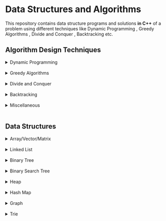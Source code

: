 # Data Structures and Algorithms
  This repository contains data structure programs and solutions **in C++** of a problem using different techniques like Dynamic Programming , Greedy Algorithms , Divide and Conquer , Backtracking etc.

## Algorithm Design Techniques

<details>
<summary>Dynamic Programming</summary>
  
```
    Dynamic Programming is a method for solving a complex problem by breaking it down into a 
collection of simpler subproblems, solving each of those subproblems just once, and storing 
their solutions using a memory-based data structure (array, map,etc). Each of the subproblem 
solutions is indexed in some way, typically based on the values of its input parameters, so 
as to facilitate its lookup. So the next time the same subproblem occurs, instead of recomputing
its solution, one simply looks up the previously computed solution, thereby saving computation
time. This technique of storing solutions to subproblems instead of recomputing them is called
memoization.
```
  
### Here's some problems and their solution(s):
  
- [0-1 Knapsack Problem](0-1%20Knapsack%20Problem)
- [Bell Numbers](/Bell%20Numbers)
- [Binomial Coefficient](/Binomial%20Coefficient)
- [Coin Change](/Coin%20Change)
- [Compute nCr mod p](/Compute%20nCr%20mod%20p)
- [Count All Subsequences having Product Less than K](/Count%20all%20subsequences%20having%20product%20less%20than%20K)
- [Count Balanced Binary Trees of Height h](/Count%20Balanced%20Binary%20Trees%20of%20Height%20h)
- [Count Distinct Subsequences](/Count%20Distinct%20Subsequences)
- [Count of Different Ways to Express N As The Sum of 1, 3 And 4](/Count%20of%20Different%20Ways%20to%20Express%20N%20As%20The%20Sum%20of%201,%203%20And%204)
- [Count Number of Increasing SubSequence](/Count%20Number%20of%20Increasing%20SubSequence)
- [Count Number of Subsets having Given XOR Value](/Count%20Number%20of%20Subsets%20having%20Given%20XOR%20Value)
- [Count Number of Ways to jump to Reach End](/Count%20Number%20of%20Ways%20to%20jump%20to%20Reach%20End)
- [Count Number of Ways to Reach A Given Score in A Game](/Count%20Number%20of%20Ways%20to%20Reach%20A%20Given%20Score%20in%20A%20Game)
- [Count Ways to Build Street Under Given Constraints](/Count%20Ways%20to%20Build%20Street%20Under%20Given%20Constraints)
- [Count Ways to Reach the Nth Stair Using Step 1, 2 or 3](/Count%20Ways%20to%20Reach%20the%20Nth%20Stair%20Using%20Step%201,%202%20or%203)
- [Cutting A Rod](/Cutting%20a%20Rod)
- [Delannoy Number](/Delannoy%20Number)
- [Dice Throw Problem](/Dice%20Throw%20Problem)
- [Edit Distance](/Edit%20Distance)
- [Egg Dropping Puzzle](/Egg%20Dropping%20Puzzle)
- [Entringer Number](/Entringer%20Number)
- [Eulerian Number](/Eulerian%20Number)
- [Find Maximum Possible Stolen Value From Houses](/Find%20Maximum%20Possible%20Stolen%20Value%20From%20Houses)
- [Friends Pairing Problem](/Friends%20Pairing%20Problem)
- [Golomb Sequence](/Golomb%20Sequence)
- [Highway Billboard Problem](/Highway%20Billboard%20Problem)
- [Jacobsthal and Jacobsthal-Lucas numbers](/Jacobsthal%20and%20Jacobsthal-Lucas%20numbers)
- [Longest Arithmetic Progression](/Longest%20Arithmetic%20Progression)
- [Largest Sum Contiguous Subarray](/Largest%20Sum%20Contiguous%20Subarray)
- [Longest Bitonic Subsequence](/Longest%20Bitonic%20Subsequence)
- [Longest Common Increasing Subsequence](/Longest%20Common%20Increasing%20Subsequence)
- [Longest Common Subsequence](/Longest%20Common%20Subsequence)
- [Longest Common Substring](/Longest%20Common%20Substring)
- [Longest Geometric Progression](/Longest%20Geometric%20Progression)
- [Longest Increasing Subsequence](/Longest%20Increasing%20Subsequence)
- [Longest Palindromic Subsequence](/Longest%20Palindromic%20Subsequence)
- [Longest Repeated Subsequence](/Longest%20Repeated%20Subsequence)
- [Longest Subsequence](/Longest%20subsequence)
- [Matrix Chain Multiplication](/Matrix%20Chain%20Multiplication)
- [Maximum Length Chain of Pairs](/Maximum%20Length%20Chain%20of%20Pairs)
- [Maximum Sum Increasing Subsequence](/Maximum%20Sum%20Increasing%20Subsequence)
- [Maximum Games Played by Winner](/Maximum%20games%20played%20by%20winner)
- [Maximum Length Subsequence](/Maximum%20length%20subsequence)
- [Maximum Path Sum in A Triangle](/Maximum%20path%20sum%20in%20a%20triangle)
- [Maximum Product Cutting](/Maximum%20Product%20Cutting)
- [Maximum Product of An Increasing Subsequence](/Maximum%20product%20of%20an%20increasing%20subsequence)
- [Maximum Size Square Sub-Matrix with All 1s](/Maximum%20size%20square%20sub-matrix%20with%20all%201s)
- [Maximum Size Subset with Given Sum](/Maximum%20Size%20Subset%20with%20Given%20Sum)
- [Maximum Subsequence Sum](/Maximum%20subsequence%20sum)
- [Maximum Sum of Pairs with Specific Difference](/Maximum%20sum%20of%20pairs%20with%20specific%20difference)
- [Minimum Cost to Fill Given Weight in A Bag](/Minimum%20Cost%20to%20Fill%20Given%20Weight%20in%20A%20Bag)
- [Minimum Insertions to Form a Palindrome](/Minimum%20Insertions%20to%20Form%20a%20Palindrome)
- [Minimum Insertions to Sort An Array](/Minimum%20Insertions%20to%20Sort%20An%20Array)
- [Minimum Number of Jumps to Reach End](/Minimum%20Number%20of%20Jumps%20to%20Reach%20End)
- [Minimum Partition](/Minimum%20Partition)
- [Minimum Sum of Multiplications of N Numbers](/Minimum%20Sum%20of%20Multiplications%20of%20N%20Numbers)
- [Moser-de Bruijn Sequence](/Moser-de%20Bruijn%20Sequence)
- [Newman-Conway Sequence](/Newman-Conway%20Sequence)
- [Newman-Shanks-Williams Prime](/Newman-Shanks-Williams%20prime)
- [Nth Catalan Number](/Nth%20Catalan%20Number)
- [Number of N Digit(s) Stepping Numbers](/Number%20of%20N%20Digit(s)%20Stepping%20Numbers)
- [Optimal Strategy for a Game](/Optimal%20Strategy%20for%20a%20Game)
- [Painting Fence Algorithm](/Painting%20Fence%20Algorithm)
- [Palindrome Partitioning](/Palindrome%20Partitioning)
- [Perfect Sum Problem](/Perfect%20Sum%20Problem)
- [Permutation Coefficient](/Permutation%20Coefficient)
- [Size of The Subarray With Maximum Sum](/Size%20of%20The%20Subarray%20With%20Maximum%20Sum)
- [Smallest Sum Contiguous Subarray](/Smallest%20Sum%20Contiguous%20Subarray)
- [Stolen Values Problem](/Stolen%20Values%20Problem)
- [Subset Sum Problem](/Subset%20Sum%20Problem)
- [Sum of All Substrings of A String Representing A Number](/Sum%20of%20All%20Substrings%20of%20A%20String%20Representing%20A%20Number)
- [Sum of Average of All Subsets](/Sum%20of%20Average%20of%20All%20Subsets)
- [Super Ugly Number](/Super%20Ugly%20Number)
- [Temple Offerings](/Temple%20Offerings)
- [Tile Stacking Problem](Tile%20Stacking%20Problem)
- [Tiling Problem](/Tiling%20Problem)
- [Tiling with Dominoes](/Tiling%20with%20Dominoes)
- [Ugly Numbers](/Ugly%20Numbers)
- [Unbounded Knapsack](/Unbounded%20Knapsack)
- [Weighted Job Scheduling](/Weighted%20Job%20Scheduling)
- [Wildcard Pattern Matching](/Wildcard%20Pattern%20Matching)

<br>
</details>
<br>

<details>
<summary>Greedy Algorithms</summary>
  
```  /Super%20Ugly%20Number)
    A greedy algorithm, as the name suggests, always makes the choice that seems to be the 
best at that moment. This means that it makes a locally-optimal choice in the hope that 
this choice will lead to a globally-optimal solution.
```
  
### Here's some problems and their solution(s):

- [Dijsktra](/Dijsktra)
- [Find Minimum number of Coins](/Minimum%20number%20of%20Coins)
- [Fractional Knapsack Problem](/Fractional%20Knapsack%20Problem)
- [Maximize Array Sum After K Negations](/DATA%20STRUCTURES/Array/Maximize%20Array%20Sum%20After%20K%20Negations)
- [Maximize the sum of arr[i] x i](/Maximize%20the%20sum%20of%20index%20by%20muliplying%20the%20element%20at%20the%20index)
- [Maximum Product Subset of an Array](/Maximum%20Product%20Subset%20of%20an%20Array)
- [Minimum Product Subset of an Array](/Minimum%20Product%20Subset%20of%20an%20Array)
- [Minimum Sum of Absolute Difference of Pairs of Two Arrays](/Minimum%20Sum%20of%20Absolute%20Difference%20of%20Pairs%20of%20Two%20Arrays)
- [Minimum Sum of Product of Two Arrays](/Minimum%20Sum%20of%20Product%20of%20Two%20Arrays)
- [Split A Number into Maximum Composite Number](/Split%20A%20Number%20into%20Maximum%20Composite%20Number)

<br>
</details>
<br>

<details>
<summary>Divide and Conquer</summary>
  
```  
  A typical Divide and Conquer algorithm solves a problem using following three steps.
    - Divide: Break the given problem into subproblems of same type.
    - Conquer: Recursively solve these subproblems
    - Combine: Appropriately combine the answers
```
  
### Here's some problems and their solution(s):

- [Binary Search](/Binary%20Search)
- [Count Inversions in an Array](/Count%20Inversions)
- [Cubic Root of A Number](/Cubic%20Root%20of%20A%20Number)
- [Find A Fixed Point in A Given Array](/Find%20a%20Fixed%20Point%20in%20a%20Given%20Array)
- [Find A Peak Element](/Find%20A%20Peak%20Element)
- [Find Bitonic Point in Given Bitonic Sequence](/Find%20Bitonic%20Point%20in%20Given%20Bitonic%20Sequence)
- [Find Closest Number in Array](/Find%20Closest%20Number%20in%20Array)
- [Find the Element that appears once in a Sorted Array](/Find%20the%20Element%20that%20appears%20once%20in%20a%20Sorted%20Array)
- [Floor in a Sorted Array](/Floor%20in%20a%20Sorted%20Array)
- [K-th Element of Two Sorted Arrays](/K-th%20Element%20of%20Two%20Sorted%20Arrays)
- [Longest Common Prefix](/Longest%20Common%20Prefix)
- [Majority Element](/Majority%20Element)
- [Maximum Contiguous Subarray Sum](/Maximum%20Subarray%20Sum)
- [Median of Two Sorted Arrays of Same Size](/Median%20of%20Two%20Sorted%20Arrays%20of%20Same%20Size)
- [Number of Zeros](/Number%20of%20Zeros)
- [Rotation Count in Rotated Sorted Array](/Rotation%20Count%20in%20Rotated%20Sorted%20Array)

<br>
</details>
<br>

<details>
<summary>Backtracking</summary>
  
```  
    Backtracking is a general algorithm for finding all (or some) solutions to some 
computational problems, notably constraint satisfaction problems, that incrementally
builds candidates to the solutions, and abandons a candidate ("backtracks") as soon 
as it determines that the candidate cannot possibly be completed to a valid solution.
```

### Here's some problems and their solution(s):
  
- [Boggle](/Boggle)
- [Combinational Sum](/Combinational%20Sum)
- [Graph Coloring Problem](/Graph%20Coloring%20Problem)
- [Hamiltonian Cycle](/Hamiltonian%20Cycle)
- [N Queen Problem ](/N%20Queen%20Problem)
- [Power Set in Lexicographical Order](/Power%20Set%20in%20Lexicographic%20order)
- [Remove Invalid Parentheses](/Remove%20Invalid%20Parentheses)
- [Sudoku](/Sudoku)
- [The Knight’s Tour Problem](/The%20Knight’s%20Tour%20Problem)

<br>
</details>
<br>

<details>
<summary>Miscellaneous</summary>
  
```  
    Except above algorithm design techniques , here's some important
algorithms.
```

### Here's some problems and their solution(s):
  
- [Dutch National Flag Algorithm](/DATA%20STRUCTURES/Array/Sort%20An%20Array%20of%200s%20-%201s%20and%202s/code_2.cpp)
- [Floyd’s Cycle detection algorithm](/DATA%20STRUCTURES/Linked%20List/Detect%20Loop%20in%20Singly%20Linked%20List/code_1.cpp)
- [MO’s Algorithm](/DATA%20STRUCTURES/Array/Query%20Square%20Root%20Decomposition/code_2.cpp)
- [Reservoir Sampling](/Reservoir%20Sampling)  
- [String Matching Algorithms](/String%20Matching%20Algorithms)
- [The Celebrity Problem](/The%20Celebrity%20Problem)

<br>
</details>
<br>


## Data Structures

<details>
<summary>Array/Vector/Matrix</summary>
  
```  
    An array is a collection of items stored at contiguous memory locations. The idea is to 
store multiple items of the same type together. This makes it easier to calculate the position
of each element by simply adding an offset to a base value, i.e., the memory location of the 
first element of the array (generally denoted by the name of the array).
    Vector is Dynamic Array.
    Matrix is 2D Array.
```
### Here's some problems and their solution(s):
- [Arrange Given Numbers to Form the Biggest Number](/DATA%20STRUCTURES/Array/Arrange%20Given%20Numbers%20to%20Form%20the%20Biggest%20Number)
- [Array Range Queries for Searching An Element](/DATA%20STRUCTURES/Array/Array%20Range%20Queries%20for%20Searching%20An%20Element)
- [Array Rearrangement by Shifting Zero to end](/DATA%20STRUCTURES/Array/Array%20Rearrangement%20by%20Shifting%20Zero%20to%20end)
- [Check if An Array is Sorted and Rotated](/DATA%20STRUCTURES/Array/Check%20if%20An%20Array%20is%20Sorted%20and%20Rotated)
- [Chocolate Distribution Problem](/DATA%20STRUCTURES/Array/Chocolate%20Distribution%20Problem)
- [Convert Array into Zig-Zag Fashion](/DATA%20STRUCTURES/Array/Convert%20Array%20into%20Zig-Zag%20Fashion)
- [Count Number of Primes in Given Range](/DATA%20STRUCTURES/Array/Count%20Number%20of%20Primes%20in%20Given%20Range)
- [Count Smaller Elements On Right Side](/DATA%20STRUCTURES/Array/Count%20Smaller%20Elements%20On%20Right%20Side)
- [Count Strictly Increasing Subarrays](/DATA%20STRUCTURES/Array/Count%20Strictly%20Increasing%20Subarrays)
- [Elements that Occurred Only Once in An Array](/DATA%20STRUCTURES/Array/Elements%20that%20Occurred%20Only%20Once)
- [Find The Largest Pair Sum in An Unsorted Array](/DATA%20STRUCTURES/Array/Find%20The%20Largest%20Pair%20Sum%20in%20An%20Unsorted%20Array)
- [Find The Largest Three Elements in An Array](/DATA%20STRUCTURES/Array/Find%20The%20Largest%20Three%20Elements%20in%20An%20Array)
- [Find the Missing Number](/DATA%20STRUCTURES/Array/Find%20the%20Missing%20Number)
- [Find The Smallest Missing Number](/DATA%20STRUCTURES/Array/Find%20The%20Smallest%20Missing%20Number)
- [Kth Smallest/Largest Element](/DATA%20STRUCTURES/Array/Kth%20Smallest%20Element)
- [Largest SubArray with Equal Number of 1s and 0s](/DATA%20STRUCTURES/Array/Largest%20SubArray%20with%20Equal%20Number%20of%201s%20and%200s)
- [Maximize Array Sum After K Negations](/DATA%20STRUCTURES/Array/Maximize%20Array%20Sum%20After%20K%20Negations)
- [Maximum of All SubArrays of Size k](/DATA%20STRUCTURES/Array/Maximum%20of%20All%20SubArrays%20of%20Size%20k)
- [Maximum Product Subarray](/DATA%20STRUCTURES/Array/Maximum%20Product%20Subarray)
- [Maximum Sum Such That No Two Elements Are Adjacent](/DATA%20STRUCTURES/Array/Maximum%20Sum%20Such%20That%20No%20Two%20Elements%20Are%20Adjacent)
- [Mean and Median for Unsorted Array](/DATA%20STRUCTURES/Array/Mean%20and%20Median%20for%20Unsorted%20Array)
- [Mean of Range in An Array](/DATA%20STRUCTURES/Array/Mean%20of%20Range%20in%20An%20Array)
- [Merge Overlapping Intervals](/DATA%20STRUCTURES/Array/Merge%20Overlapping%20Intervals)
- [Min-Max Range Queries in Array](/DATA%20STRUCTURES/Array/Min-Max%20Range%20Queries%20in%20Array)
- [Move All Zeros to end of Array](/DATA%20STRUCTURES/Array/Move%20All%20Zeros%20to%20end%20of%20Array)
- [Next Greater Element](/DATA%20STRUCTURES/Array/Next%20Greater%20Element)
- [Positive Elements at Even and Negative at Odd Position in An Array](/DATA%20STRUCTURES/Array/Positive%20Elements%20at%20Even%20and%20Negative%20at%20Odd%20Position)
- [Product of Ranges in An Array](/DATA%20STRUCTURES/Array/Product%20of%20Ranges%20in%20An%20Array)
- [Query Square Root Decomposition](/DATA%20STRUCTURES/Array/Query%20Square%20Root%20Decomposition)
- [Range LCM Queries](/DATA%20STRUCTURES/Array/Range%20LCM%20Queries)
- [Rearrange An Array in Order - Smallest - S , Largest - L , 2nd S , 2nd L](/DATA%20STRUCTURES/Array/Rearrange%20An%20Array%20in%20A%20Specific%20Order)
- [Replace Array Element by Multiplication of Previous and Next](/DATA%20STRUCTURES/Array/Replace%20Every%20Array%20Element)
- [Search An Element in Sorted and Rotated Array](/DATA%20STRUCTURES/Array/Search%20An%20Element%20in%20Sorted%20and%20Rotated%20Array)
- [Segregate 0s and 1s in an Array](/DATA%20STRUCTURES/Array/Segregate%200s%20and%201s)
- [Segregate Even and Odd Numbers](/DATA%20STRUCTURES/Array/Segregate%20Even%20and%20Odd%20Numbers)
- [Shortest Un-ordered SubArray](/DATA%20STRUCTURES/Array/Shortest%20Un-ordered%20SubArray)
- [Sort An Array of 0s , 1s and 2s](/DATA%20STRUCTURES/Array/Sort%20An%20Array%20of%200s%20-%201s%20and%202s)
- [Total Numbers With No Repeated Digits in A Range](/DATA%20STRUCTURES/Array/Total%20Numbers%20With%20No%20Repeated%20Digits%20in%20A%20Range)
<br>
</details>
<br>

<details>
<summary>Linked List</summary>
  
```  
    A linked list is a linear data structure, in which the elements are not stored at 
contiguous memory locations.
```
### Here's some problems and their solution(s):
- [Detect Loop in Singly Linked List](/DATA%20STRUCTURES/Linked%20List/Detect%20Loop%20in%20Singly%20Linked%20List)
- [Insertion & Deletion in Singly Linked List](/DATA%20STRUCTURES/Linked%20List/code_1.cpp)
- [Reverse Singly Linked List in Pairs](/DATA%20STRUCTURES/Linked%20List/code_2.cpp)
<br>
</details>
<br>

<details>
<summary>Binary Tree</summary>
  
```  
    A tree whose elements have at most 2 children is called a binary tree. Since each element 
in a binary tree can have only 2 children, we typically name them the left and right child.
```
### Here's some problems and their solution(s):
- [Calculate Depth of A Full Binary Tree From Preorder](/DATA%20STRUCTURES/Binary%20Tree/Calculate%20Depth%20of%20A%20Full%20Binary%20Tree%20From%20Preorder)
- [Check If All Leaves are At Same Level](/DATA%20STRUCTURES/Binary%20Tree/Check%20If%20All%20Leaves%20are%20At%20Same%20Level)
- [Check if Given Binary Tree is Sum Tree Or Not](/DATA%20STRUCTURES/Binary%20Tree/Check%20if%20Given%20Binary%20Tree%20is%20Sum%20Tree%20Or%20Not)
- [Check If Two Trees are Identical or Not](/DATA%20STRUCTURES/Binary%20Tree/Check%20If%20Two%20Trees%20are%20Identical%20or%20Not)
- [Check if Two Trees are Mirror](/DATA%20STRUCTURES/Binary%20Tree/Check%20if%20Two%20Trees%20are%20Mirror)
- [Check Whether A Binary Tree is Complete Or Not](/DATA%20STRUCTURES/Binary%20Tree/Check%20Whether%20A%20Binary%20Tree%20is%20Complete%20Or%20Not)
- [Check Whether A Given Binary Tree is Perfect or Not](/DATA%20STRUCTURES/Binary%20Tree/Check%20Whether%20A%20Given%20Binary%20Tree%20is%20Perfect%20or%20Not)
- [Density of Binary Tree](/DATA%20STRUCTURES/Binary%20Tree/Density%20of%20Binary%20Tree)
- [Diagonal Sum of A Binary Tree](/DATA%20STRUCTURES/Binary%20Tree/Diagonal%20Sum%20of%20A%20Binary%20Tree)
- [Diagonal Traversal of Binary Tree](/DATA%20STRUCTURES/Binary%20Tree/Diagonal%20Traversal%20of%20Binary%20Tree)
- [Find Largest Subtree Sum in A Binary Tree](/DATA%20STRUCTURES/Binary%20Tree/Find%20Largest%20Subtree%20Sum)
- [Insertion and Recursive Traversal](/DATA%20STRUCTURES/Binary%20Tree/Insertion%20and%20Recursive%20Traversal)
- [Left , Right and Boundary View](/DATA%20STRUCTURES/Binary%20Tree/Left%20,%20Right%20and%20Boundary%20View)
- [Level Order Traversal in Spiral Form](/DATA%20STRUCTURES/Binary%20Tree/Level%20Order%20Traversal%20in%20Spiral%20Form)
- [Kth Ancestor of A Node](/DATA%20STRUCTURES/Binary%20Tree/Kth%20Ancestor%20of%20A%20Node)
- [Nth Node in Inorder Traversal](/DATA%20STRUCTURES/Binary%20Tree/Nth%20Node%20in%20Inorder%20Traversal)
- [Print Ancestors of A Given Node](/DATA%20STRUCTURES/Binary%20Tree/Print%20Ancestors%20of%20A%20Given%20Node)
- [Postorder Traversal Without Recursion And Without Stack](/DATA%20STRUCTURES/Binary%20Tree/Postorder%20Traversal)
- [Reverse Level Order Traversal](/DATA%20STRUCTURES/Binary%20Tree/Reverse%20Level%20Order%20Traversal)
- [Sum of All Leaf Nodes of Binary Tree](/DATA%20STRUCTURES/Binary%20Tree/Sum%20of%20All%20Leaf%20Nodes)
- [Sum of All Nodes in Binary Tree](/DATA%20STRUCTURES/Binary%20Tree/Sum%20of%20All%20Nodes)
- [Sum of Heights of All Individual Nodes in Binary Tree](/DATA%20STRUCTURES/Binary%20Tree/Sum%20of%20Heights%20of%20All%20Individual%20Nodes)
- [Sum of Leaf Nodes At Minimum Level](/DATA%20STRUCTURES/Binary%20Tree/Sum%20of%20Leaf%20Nodes%20At%20Minimum%20Level)
<br>
</details>
<br>

<details>
<summary>Binary Search Tree</summary>
  
```  
    Binary Search Tree is a node-based binary tree data structure which has the following properties:
    - The left subtree of a node contains only nodes with keys lesser than the node’s key.
    - The right subtree of a node contains only nodes with keys greater than the node’s key.
    - The left and right subtree each must also be a binary search tree.
```
### Here's some problems and their solution(s):
- [Insertion , Deletion , Search and Recursive Traversal](/DATA%20STRUCTURES/Binary%20Search%20Tree/code_1.cpp)

<br>
</details>
<br>

<details>
<summary>Heap</summary>
  
```  
    A Heap is a special Tree-based data structure in which the tree is a complete binary tree. 
Generally, Heaps can be of two types:
     - Max-Heap: In a Max-Heap the key present at the root node must be greatest among the keys
            present at all of it’s children. The same property must be recursively true for all 
            sub-trees in that Binary Tree.
     - Min-Heap: In a Min-Heap the key present at the root node must be minimum among the keys 
            present at all of it’s children. The same property must be recursively true for all 
            sub-trees in that Binary Tree.
```

<br>
</details>
<br>

<details>
<summary>Hash Map</summary>
  
```  
    Hashing is an important Data Structure which is designed to use a special function 
called the Hash function which is used to map a given value with a particular key for 
faster access of elements. The efficiency of mapping depends of the efficiency of the 
hash function used.
```

<br>
</details>
<br>


<details>
<summary>Graph</summary>
  
```  
    A Graph is a non-linear data structure consisting of nodes and edges. The nodes are
sometimes also referred to as vertices and the edges are lines or arcs that connect any 
two nodes in the graph.
```
### Here's some problems and their solution(s):
- [Breadth First Search](/DATA%20STRUCTURES/Graph/Breadth%20First%20Search)
- [Depth First Search](/DATA%20STRUCTURES/Graph/Depth%20First%20Search)
- [Number of Nodes at Given Level](/DATA%20STRUCTURES/Graph/Number%20of%20Nodes%20at%20Given%20Level)
<br>
</details>
<br>

<details>
<summary>Trie</summary>
  
```  
    In computer science, a trie, also called digital tree, radix tree or prefix tree is a 
kind of search tree—an ordered tree data structure used to store a dynamic set or associative 
array where the keys are usually strings. Unlike a binary search tree, no node in the tree 
stores the key associated with that node; instead, its position in the tree defines the key 
with which it is associated. All the descendants of a node have a common prefix of the string
associated with that node, and the root is associated with the empty string. Keys tend to be 
associated with leaves, though some inner nodes may correspond to keys of interest. Hence, 
keys are not necessarily associated with every node. For the space-optimized presentation of 
prefix tree, see compact prefix tree.
```

<br>
</details>
<br>
